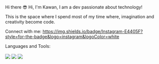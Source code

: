
Hi there 😎
Hi, I'm Kawan, I am a dev passionate about technology!

This is the space where I spend most of my time where, imagination and creativity become code.

Connect with me:
https://img.shields.io/badge/Instagram-E4405F?style=for-the-badge&logo=instagram&logoColor=white




Languages and Tools:
<br>
<br>
<img src="https://img.shields.io/badge/HTML5-E34F26?style=for-the-badge&logo=html5&logoColor=white"/> <img src="https://img.shields.io/badge/CSS3-1572B6?style=for-the-badge&logo=css3&logoColor=white"/> <img src="https://img.shields.io/badge/Java-ED8B00?style=for-the-badge&logo=openjdk&logoColor=white"/>
